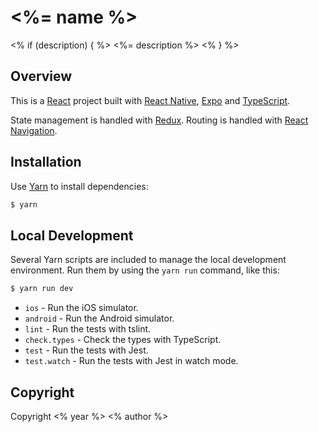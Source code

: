 # <%= name %>
<% if (description) { %>
<%= description %>
<% } %>
## Overview

This is a [React](https://facebook.github.io/react/) project built with [React Native](https://facebook.github.io/react-native/), [Expo](https://expo.io/) and [TypeScript](https://www.typescriptlang.org/).

State management is handled with [Redux](http://redux.js.org/). Routing is handled with [React Navigation](https://reactnavigation.org/).

## Installation

Use [Yarn](https://yarnpkg.com/en/) to install dependencies:

```sh
$ yarn
```

## Local Development

Several Yarn scripts are included to manage the local development environment. Run them by using the `yarn run` command, like this:

```sh
$ yarn run dev
```

* `ios` - Run the iOS simulator.
* `android` - Run the Android simulator.
* `lint` - Run the tests with tslint.
* `check.types` - Check the types with TypeScript.
* `test` - Run the tests with Jest.
* `test.watch` - Run the tests with Jest in watch mode.

## Copyright

Copyright <% year %> <% author %>
